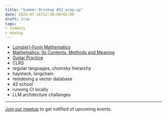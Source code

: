 ```yaml
---
title: "Summer Drinkup #53 wrap-up"
date: 2025-07-16T12:30:00+02:00
draft: true
tags:
- summary
- meetup
---
```


* [Long(er)-Form Mathematics](https://longformmath.com/)
* [Mathematics: Its Contents, Methods and Meaning](https://archive.org/details/MathematicsItsContentsMethodsAndMeaningVol3)
* [Guitar Practice](https://www.captrice.io/)
* CLRS
* regular languages, chomsky hierarchy
* haystack, langchain
* reindexing a vector database
* 42 school
* running CI locally
* LLM architecture challanges

----

[Join our meetup](https://www.meetup.com/de-DE/leipzig-golang/) to get notified of upcoming events.
